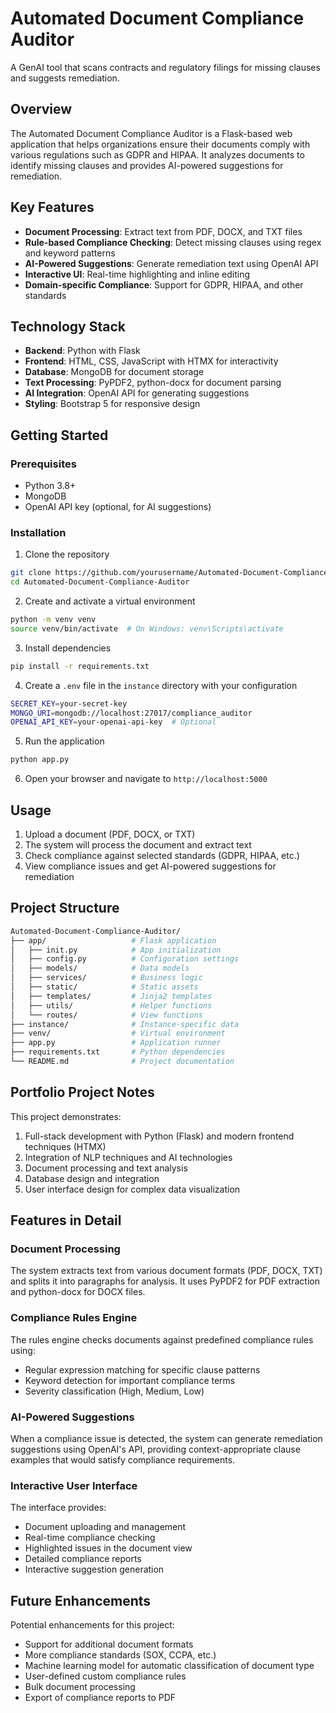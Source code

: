 # Automated Document Compliance Auditor

A GenAI tool that scans contracts and regulatory filings for missing clauses and suggests remediation.

## Overview

The Automated Document Compliance Auditor is a Flask-based web application that helps organizations ensure their documents comply with various regulations such as GDPR and HIPAA. It analyzes documents to identify missing clauses and provides AI-powered suggestions for remediation.

## Key Features

- **Document Processing**: Extract text from PDF, DOCX, and TXT files
- **Rule-based Compliance Checking**: Detect missing clauses using regex and keyword patterns
- **AI-Powered Suggestions**: Generate remediation text using OpenAI API
- **Interactive UI**: Real-time highlighting and inline editing
- **Domain-specific Compliance**: Support for GDPR, HIPAA, and other standards

## Technology Stack

- **Backend**: Python with Flask
- **Frontend**: HTML, CSS, JavaScript with HTMX for interactivity
- **Database**: MongoDB for document storage
- **Text Processing**: PyPDF2, python-docx for document parsing
- **AI Integration**: OpenAI API for generating suggestions
- **Styling**: Bootstrap 5 for responsive design

## Getting Started

### Prerequisites

- Python 3.8+
- MongoDB
- OpenAI API key (optional, for AI suggestions)

### Installation

1. Clone the repository

```bash
git clone https://github.com/yourusername/Automated-Document-Compliance-Auditor.git
cd Automated-Document-Compliance-Auditor
```
2. Create and activate a virtual environment
```bash
python -m venv venv
source venv/bin/activate  # On Windows: venv\Scripts\activate
```
3. Install dependencies
```bash
pip install -r requirements.txt
```
4. Create a `.env` file in the `instance` directory with your configuration
```bash
SECRET_KEY=your-secret-key
MONGO_URI=mongodb://localhost:27017/compliance_auditor
OPENAI_API_KEY=your-openai-api-key  # Optional
```
5. Run the application
```bash
python app.py
```
6. Open your browser and navigate to `http://localhost:5000`

## Usage

1. Upload a document (PDF, DOCX, or TXT)
2. The system will process the document and extract text
3. Check compliance against selected standards (GDPR, HIPAA, etc.)
4. View compliance issues and get AI-powered suggestions for remediation

## Project Structure
```bash
Automated-Document-Compliance-Auditor/
├── app/                   # Flask application
│   ├── init.py            # App initialization
│   ├── config.py          # Configuration settings
│   ├── models/            # Data models
│   ├── services/          # Business logic
│   ├── static/            # Static assets
│   ├── templates/         # Jinja2 templates
│   ├── utils/             # Helper functions
│   └── routes/            # View functions
├── instance/              # Instance-specific data
├── venv/                  # Virtual environment
├── app.py                 # Application runner
├── requirements.txt       # Python dependencies
└── README.md              # Project documentation
```

## Portfolio Project Notes

This project demonstrates:

1. Full-stack development with Python (Flask) and modern frontend techniques (HTMX)
2. Integration of NLP techniques and AI technologies
3. Document processing and text analysis
4. Database design and integration
5. User interface design for complex data visualization

## Features in Detail

### Document Processing
The system extracts text from various document formats (PDF, DOCX, TXT) and splits it into paragraphs for analysis. It uses PyPDF2 for PDF extraction and python-docx for DOCX files.

### Compliance Rules Engine
The rules engine checks documents against predefined compliance rules using:
- Regular expression matching for specific clause patterns
- Keyword detection for important compliance terms
- Severity classification (High, Medium, Low)

### AI-Powered Suggestions
When a compliance issue is detected, the system can generate remediation suggestions using OpenAI's API, providing context-appropriate clause examples that would satisfy compliance requirements.

### Interactive User Interface
The interface provides:
- Document uploading and management
- Real-time compliance checking
- Highlighted issues in the document view
- Detailed compliance reports
- Interactive suggestion generation

## Future Enhancements

Potential enhancements for this project:
- Support for additional document formats
- More compliance standards (SOX, CCPA, etc.)
- Machine learning model for automatic classification of document type
- User-defined custom compliance rules
- Bulk document processing
- Export of compliance reports to PDF
